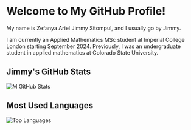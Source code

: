# Welcome to My GitHub Profile!


My name is Zefanya Ariel Jimmy Sitompul, and I usually go by Jimmy.


I am currently an Applied Mathematics MSc student at Imperial College London starting September 2024. Previously, I was an undergraduate student in applied mathematics at Colorado State University.

## Jimmy's GitHub Stats

![M GitHub Stats](https://github-readme-stats.vercel.app/api?username=jsitompul&show_icons=true&theme=dark)

## Most Used Languages

![Top Languages](https://github-readme-stats.vercel.app/api/top-langs/?username=jsitompul&layout=compact&theme=dark)
